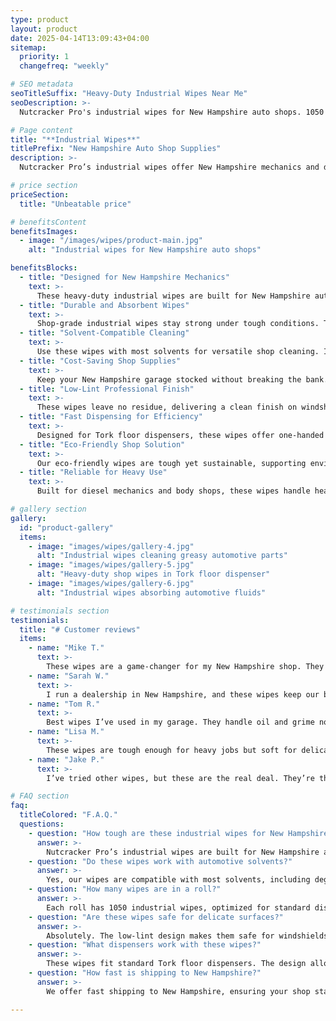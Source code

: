 ```yaml
---
type: product
layout: product
date: 2025-04-14T13:09:43+04:00
sitemap:
  priority: 1
  changefreq: "weekly"

# SEO metadata
seoTitleSuffix: "Heavy-Duty Industrial Wipes Near Me"
seoDescription: >-
  Nutcracker Pro's industrial wipes for New Hampshire auto shops. 1050 durable, lint-free wipes per roll for dealerships and mechanics. Fast shipping, cost-saving, solvent-resistant wipes for professional use.

# Page content
title: "**Industrial Wipes**"
titlePrefix: "New Hampshire Auto Shop Supplies"
description: >-
  Nutcracker Pro’s industrial wipes offer New Hampshire mechanics and dealerships 1050 heavy-duty, lint-free wipes per roll. Perfect for tackling oil, grease, and fluids, these durable wipes are solvent-resistant and budget-friendly, saving up to 40% over rental towels. Ideal for auto repair shops and service centers.

# price section
priceSection:
  title: "Unbeatable price"

# benefitsContent
benefitsImages:
  - image: "/images/wipes/product-main.jpg"
    alt: "Industrial wipes for New Hampshire auto shops"

benefitsBlocks:
  - title: "Designed for New Hampshire Mechanics"
    text: >-
      These heavy-duty industrial wipes are built for New Hampshire auto shops, tackling oil, grease, and fluids with ease. Perfect for dealerships and service centers needing reliable mechanic supplies.
  - title: "Durable and Absorbent Wipes"
    text: >-
      Shop-grade industrial wipes stay strong under tough conditions. They quickly absorb spills and grime, making them a top choice for auto maintenance and repair.
  - title: "Solvent-Compatible Cleaning"
    text: >-
      Use these wipes with most solvents for versatile shop cleaning. Ideal for tools, surfaces, and equipment — a must-have for any serious garage.
  - title: "Cost-Saving Shop Supplies"
    text: >-
      Keep your New Hampshire garage stocked without breaking the bank. Our pricing makes bulk wipes affordable, ensuring a steady supply for daily use.
  - title: "Low-Lint Professional Finish"
    text: >-
      These wipes leave no residue, delivering a clean finish on windshields, interiors, and precision parts.
  - title: "Fast Dispensing for Efficiency"
    text: >-
      Designed for Tork floor dispensers, these wipes offer one-handed access and clean tear-off, reducing waste and boosting workflow.
  - title: "Eco-Friendly Shop Solution"
    text: >-
      Our eco-friendly wipes are tough yet sustainable, supporting environmentally conscious cleaning practices.
  - title: "Reliable for Heavy Use"
    text: >-
      Built for diesel mechanics and body shops, these wipes handle heavy-use tasks without tearing.

# gallery section
gallery:
  id: "product-gallery"
  items:
    - image: "images/wipes/gallery-4.jpg"
      alt: "Industrial wipes cleaning greasy automotive parts"
    - image: "images/wipes/gallery-5.jpg"
      alt: "Heavy-duty shop wipes in Tork floor dispenser"
    - image: "images/wipes/gallery-6.jpg"
      alt: "Industrial wipes absorbing automotive fluids"

# testimonials section
testimonials:
  title: "# Customer reviews"
  items:
    - name: "Mike T."
      text: >-
        These wipes are a game-changer for my New Hampshire shop. They soak up grease fast and don’t tear, even on tough jobs. The roll lasts, and the price is right for bulk orders.
    - name: "Sarah W."
      text: >-
        I run a dealership in New Hampshire, and these wipes keep our bays clean. They’re strong, lint-free, and work with all our solvents. Fast shipping keeps us stocked.
    - name: "Tom R."
      text: >-
        Best wipes I’ve used in my garage. They handle oil and grime no problem and don’t leave lint. The dispenser fit is perfect, and they’re a solid deal for the price.
    - name: "Lisa M."
      text: >-
        These wipes are tough enough for heavy jobs but soft for delicate surfaces. My New Hampshire service center relies on them daily. Great value and quick delivery.
    - name: "Jake P."
      text: >-
        I’ve tried other wipes, but these are the real deal. They’re thick, absorbent, and don’t shred. Perfect for my shop’s tools and benches. I’ll keep buying them.

# FAQ section
faq:
  titleColored: "F.A.Q."
  questions:
    - question: "How tough are these industrial wipes for New Hampshire shops?"
      answer: >-
        Nutcracker Pro’s industrial wipes are built for New Hampshire auto shops, handling oil and grease cleanup. They stay strong when wet and scrub without tearing — ideal for busy service centers.
    - question: "Do these wipes work with automotive solvents?"
      answer: >-
        Yes, our wipes are compatible with most solvents, including degreasers and brake cleaners. They maintain strength and performance, ideal for daily shop use.
    - question: "How many wipes are in a roll?"
      answer: >-
        Each roll has 1050 industrial wipes, optimized for standard dispensers. This ensures your team has enough on hand for high-volume cleaning in any shop.
    - question: "Are these wipes safe for delicate surfaces?"
      answer: >-
        Absolutely. The low-lint design makes them safe for windshields, interiors, and precision parts. They clean thoroughly without leaving residue.
    - question: "What dispensers work with these wipes?"
      answer: >-
        These wipes fit standard Tork floor dispensers. The design allows one-handed access and clean tear-off, improving efficiency and reducing waste in busy garages.
    - question: "How fast is shipping to New Hampshire?"
      answer: >-
        We offer fast shipping to New Hampshire, ensuring your shop stays stocked with industrial wipes and essential cleaning tools.

---
```

